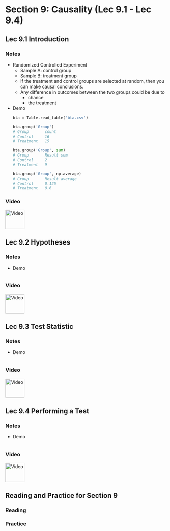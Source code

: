 # Section 9: Causality (Lec 9.1 - Lec 9.4)

## Lec 9.1 Introduction

### Notes

+ Randomized Controlled Experiment
    + Sample A: control group
    + Sample B: treatment group
    + If the treatment and control groups are selected at random, then you can make causal conclusions.
    + Any difference in outcomes between the two groups could be due to
        + chance
        + the treatment
+ Demo
    ```python
    bta = Table.read_table('bta.csv')

    bta.group('Group')
    # Group       count
    # Control     16
    # Treatment   15

    bta.group('Group', sum)
    # Group       Result sum
    # Control     2
    # Treatment   9

    bta.group('Group', np.average)
    # Group       Result average
    # Control     0.125
    # Treatment   0.6
    ```

### Video

<a href="https://edx-video.net/BERD82FD2018-V003300_DTH.mp4" alt="Lec 9.1 Introduction" target="_blank">
  <img src="http://files.softicons.com/download/system-icons/windows-8-metro-invert-icons-by-dakirby309/png/64x64/Folders%20&%20OS/My%20Videos.png" alt="Video" width="60px"> 
</a>


## Lec 9.2 Hypotheses

### Notes

+ Demo
    ```python

    ```

### Video

<a href="https://edx-video.net/BERD82FD2018-V003100_DTH.mp4" alt="Lec 9.2 Hypotheses" target="_blank">
  <img src="http://files.softicons.com/download/system-icons/windows-8-metro-invert-icons-by-dakirby309/png/64x64/Folders%20&%20OS/My%20Videos.png" alt="Video" width="60px"> 
</a>


## Lec 9.3 Test Statistic

### Notes

+ Demo
    ```python

    ```

### Video

<a href="https://edx-video.net/BERD82FD2018-V003000_DTH.mp4" alt="Lec 9.3 Test Statistic" target="_blank">
  <img src="http://files.softicons.com/download/system-icons/windows-8-metro-invert-icons-by-dakirby309/png/64x64/Folders%20&%20OS/My%20Videos.png" alt="Video" width="60px"> 
</a>


## Lec 9.4 Performing a Test

### Notes

+ Demo
    ```python

    ```

### Video

<a href="https://edx-video.net/BERD82FD2018-V003200_DTH.mp4" alt="Lec 9.4 Performing a Test" target="_blank">
  <img src="http://files.softicons.com/download/system-icons/windows-8-metro-invert-icons-by-dakirby309/png/64x64/Folders%20&%20OS/My%20Videos.png" alt="Video" width="60px"> 
</a>


## Reading and Practice for Section 9

### Reading


### Practice




